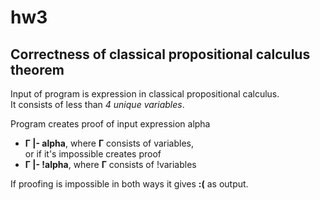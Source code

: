 # hw3
## Correctness of classical propositional calculus theorem
Input of program is expression in classical propositional calculus.  
It consists of less than _4 unique variables_.

Program creates proof of input expression alpha  
* **Г |- alpha**, where **Г** consists of variables,  
or if it's impossible creates proof  
* **Г |- !alpha**, where **Г** consists of !variables

If proofing is impossible in both ways it gives **:(** as output.
